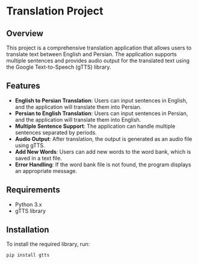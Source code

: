 # Translation Project

## Overview
This project is a comprehensive translation application that allows users to translate text between English and Persian. The application supports multiple sentences and provides audio output for the translated text using the Google Text-to-Speech (gTTS) library.

## Features
- **English to Persian Translation**: Users can input sentences in English, and the application will translate them into Persian.
- **Persian to English Translation**: Users can input sentences in Persian, and the application will translate them into English.
- **Multiple Sentence Support**: The application can handle multiple sentences separated by periods.
- **Audio Output**: After translation, the output is generated as an audio file using gTTS.
- **Add New Words**: Users can add new words to the word bank, which is saved in a text file.
- **Error Handling**: If the word bank file is not found, the program displays an appropriate message.

## Requirements
- Python 3.x
- gTTS library

## Installation
To install the required library, run:
```bash
pip install gtts

```